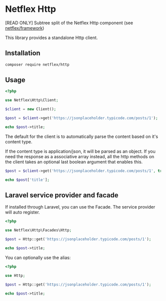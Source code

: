 # Netflex Http

[READ ONLY] Subtree split of the Netflex Http component (see [netflex/framework](https://github.con/netflex-sdk/framework))

This library provides a standalone Http client.

## Installation

```bash
composer require netflex/http
```

## Usage

```php
<?php

use Netflex\Http\Client;

$client = new Client();

$post = $client->get('https://jsonplaceholder.typicode.com/posts/1');

echo $post->title;
```

The default for the client is to automatically parse the content based on it's content type.

If the content type is application/json, it will be parsed as an object.
If you need the response as a associative array instead, all the http methods on the client takes an optional last boolean argument that enables this.

```php
$post = $client->get('https://jsonplaceholder.typicode.com/posts/1', true);

echo $post['title'];
```

## Laravel service provider and facade

If installed through Laravel, you can use the Facade. The service provider will auto register.

```php
<?php

use Netflex\Http\Facades\Http;

$post = Http::get('https://jsonplaceholder.typicode.com/posts/1');

echo $post->title;
```

You can optionally use the alias:

```php
<?php

use Http;

$post = Http::get('https://jsonplaceholder.typicode.com/posts/1');

echo $post->title;
```